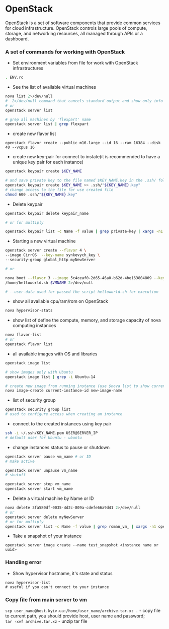 # OpenStack

OpenStack is a set of software components that provide common services for cloud infrastructure. OpenStack controls large pools of compute, storage, and networking resources, all managed through APIs or a dashboard.

### A set of commands for working with OpenStack

- Set environment variables from file for work with OpenStack infrastructures

```bash
. ENV.rc
```

- See the list of available virtual machines

```bash
nova list 2>/dev/null
#  2>/dev/null command that cancels standard output and show only info about running VM
# or
openstack server list

# grep all machines by 'flexpart' name 
openstack server list | grep flexpart
```

- create new flavor list

`openstack flavor create --public m16.large --id 16 --ram 16384 --disk 40 --vcpus 16`

- create new key-pair for connect to instate(it is recommended to have a unique key pair for each instance)

```bash
openstack keypair create $KEY_NAME

# and save private key to the file named $KEY_NAME.key in the .ssh/ folder
openstack keypair create $KEY_NAME >> .ssh/"${KEY_NAME}.key"
# change access to the file for use created file
chmod 600 .ssh/"${KEY_NAME}.key"
```

- Delete keypair

```bash
openstack keypair delete keypair_name

# or for multiply

openstack keypair list -c Name -f value | grep private-key | xargs -n1 openstack keypair delete
```

- Starting a new virtual machine

```bash
openstack server create --flavor 4 \
--image CirrOS  --key-name synkevych_key \
--security-group global_http myNewServer

# or

nova boot --flavor 3 --image 5c4ceaf0-2d65-46a0-b62d-4be163804809 --key-name cloud_key --security-groups d134acb2-e6bc-4c82-a294-9617fdf7bf07 --user-data \
/home/helloworld.sh $VMNAME 2>/dev/null

# --user-data used for passed the script helloworld.sh for execution
```

- show all available cpu/ram/rom on OpenStack

```bash
nova hypervisor-stats
```

- show list of define the compute, memory, and storage capacity of nova computing instances

```bash
nova flavor-list
# or
openstack flavor list
```

- all available images with OS and libraries

```bash
openstack image list

# show images only with Ubuntu
openstack image list | grep -i Ubuntu-14

# create new image from running instance (use $nova list to show current images)
nova image-create current-instance-id new-image-name
```

- list of security group

```bash
openstack security group list
# used to configure access when creating an instance
```

- connect to the created instances using key pair

```bash
ssh -i ~/.ssh/KEY_NAME.pem USER@SERVER_IP
# default user for Ubuntu - ubuntu
```

- change instances status to pause or shutdown

```bash
openstack server pause vm_name # or ID
# make active

openstack server unpause vm_name
# shutoff

openstack server stop vm_name
openstack server start vm_name
```

- Delete a virtual machine by Name or ID

```bash
nova delete 3fa580df-0035-4d2c-809a-cdefe66a9d41 2>/dev/null
# or
openstack server delete myNewServer
# or for multiply
openstack server list -c Name -f value | grep roman_vm_ | xargs -n1 openstack server delete
```

- Take a snapshot of your instance

`openstack server image create --name test_snapshot <instance name or uuid>`

### Handling error

- Show hypervisor hostname, it's state and status

```bashсистеми
nova hypervisor-list
# useful if you can't connect to your instance
```

### Copy file from main server to vm

`scp user_name@host.kyiv.ua:/home/user_name/archive.tar.xz .` - copy file to current path, you should provide host, user name and password;  
`tar -xvf archive.tar.xz` - unzip tar file  

